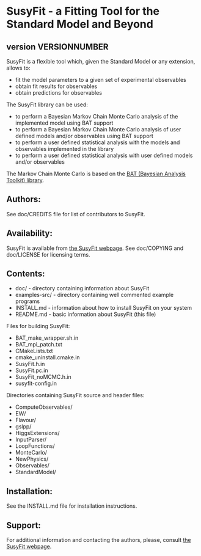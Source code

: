 SusyFit - a Fitting Tool for the Standard Model and Beyond
===================================================================

version VERSIONNUMBER
-----------

SusyFit is a flexible tool which, given the Standard Model or any extension,
allows to:

  - fit the model parameters to a given set of experimental observables
  - obtain fit results for observables
  - obtain predictions for observables

The SusyFit library can be used:

  - to perform a Bayesian Markov Chain Monte Carlo analysis of the implemented model using BAT support
  - to perform a Bayesian Markov Chain Monte Carlo analysis of user defined models and/or observables using BAT support
  - to perform a user defined statistical analysis with the models and observables implemented in the library
  - to perform a user defined statistical analysis with user defined models and/or observables

The Markov Chain Monte Carlo is based on the [BAT (Bayesian Analysis Toolkit) library](https://www.mppmu.mpg.de/bat/).

Authors:
--------
See doc/CREDITS file for list of contributors to SusyFit.

Availability:
-------------
SusyFit is available from [the SusyFit webpage](http://susyfit.roma1.infn.it/).
See doc/COPYING and doc/LICENSE for licensing terms.

Contents:
---------
  * doc/          - directory containing information about SusyFit
  * examples-src/ - directory containing well commented example programs
  * INSTALL.md    - information about how to install SusyFit on your system
  * README.md     - basic information about SusyFit (this file)

Files for building SusyFit:  

  * BAT_make_wrapper.sh.in
  * BAT_mpi_patch.txt
  * CMakeLists.txt
  * cmake_uninstall.cmake.in
  * SusyFit.h.in
  * SusyFit.pc.in
  * SusyFit_noMCMC.h.in
  * susyfit-config.in
  
Directories containing SusyFit source and header files:  

  * ComputeObservables/
  * EW/
  * Flavour/
  * gslpp/
  * HiggsExtensions/
  * InputParser/
  * LoopFunctions/
  * MonteCarlo/
  * NewPhysics/
  * Observables/
  * StandardModel/

Installation:
-------------
See the INSTALL.md file for installation instructions.

Support:
--------
For additional information and contacting the authors, please, consult
[the SusyFit webpage](http://susyfit.roma1.infn.it/).

